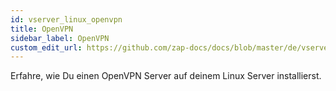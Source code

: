 ```yaml
---
id: vserver_linux_openvpn
title: OpenVPN
sidebar_label: OpenVPN
custom_edit_url: https://github.com/zap-docs/docs/blob/master/de/vserver_linux_openvpn.md
---
```


Erfahre, wie Du einen OpenVPN Server auf deinem Linux Server installierst.